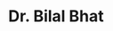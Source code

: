 ---
layout: doctor
profilePic : https://firebasestorage.googleapis.com/v0/b/dr-appointment-booking-app.appspot.com/o/provider%2Fprofile_pic%2Fbilal_bhat.jpeg?alt=media&token=2ae53159-27f4-429f-a42d-848f0a4864cd
title: Dr. Bilal Bhat
specialties: Surgeon
description: With a special interest in child psychiatric disorders, Dr. Bilal Bhat has 7 years of experience in the field of psychiatry. His dedication to understanding and treating the unique mental health needs of children and adults allows him to provide compassionate and effective care to his patients.
yearsOfExp: 7
location: Srinagar
contact: 8967345612
hospitalName: Modern hospitals
avl_days: null
_id: f203c6c80a619e0f392d1321
---